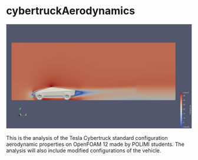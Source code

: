 # cybertruckAerodynamics

![Tesla Cybertruck](cyberPicture.jpeg)

This is the analysis of the Tesla Cybertruck standard configuration aerodynamic properties on OpenFOAM 12 made by POLIMI students. The analysis will also include modified configurations of the vehicle.

